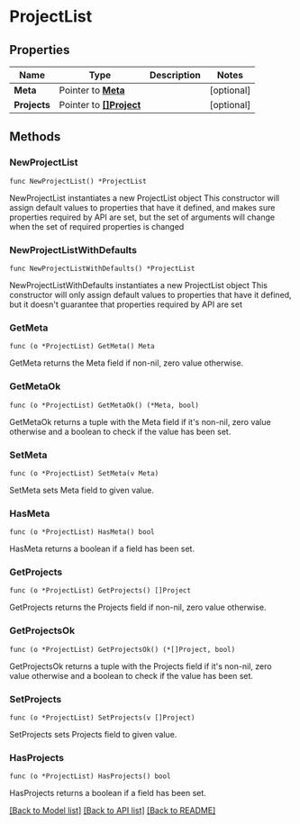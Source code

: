 # ProjectList

## Properties

Name | Type | Description | Notes
------------ | ------------- | ------------- | -------------
**Meta** | Pointer to [**Meta**](Meta.md) |  | [optional] 
**Projects** | Pointer to [**[]Project**](Project.md) |  | [optional] 

## Methods

### NewProjectList

`func NewProjectList() *ProjectList`

NewProjectList instantiates a new ProjectList object
This constructor will assign default values to properties that have it defined,
and makes sure properties required by API are set, but the set of arguments
will change when the set of required properties is changed

### NewProjectListWithDefaults

`func NewProjectListWithDefaults() *ProjectList`

NewProjectListWithDefaults instantiates a new ProjectList object
This constructor will only assign default values to properties that have it defined,
but it doesn't guarantee that properties required by API are set

### GetMeta

`func (o *ProjectList) GetMeta() Meta`

GetMeta returns the Meta field if non-nil, zero value otherwise.

### GetMetaOk

`func (o *ProjectList) GetMetaOk() (*Meta, bool)`

GetMetaOk returns a tuple with the Meta field if it's non-nil, zero value otherwise
and a boolean to check if the value has been set.

### SetMeta

`func (o *ProjectList) SetMeta(v Meta)`

SetMeta sets Meta field to given value.

### HasMeta

`func (o *ProjectList) HasMeta() bool`

HasMeta returns a boolean if a field has been set.

### GetProjects

`func (o *ProjectList) GetProjects() []Project`

GetProjects returns the Projects field if non-nil, zero value otherwise.

### GetProjectsOk

`func (o *ProjectList) GetProjectsOk() (*[]Project, bool)`

GetProjectsOk returns a tuple with the Projects field if it's non-nil, zero value otherwise
and a boolean to check if the value has been set.

### SetProjects

`func (o *ProjectList) SetProjects(v []Project)`

SetProjects sets Projects field to given value.

### HasProjects

`func (o *ProjectList) HasProjects() bool`

HasProjects returns a boolean if a field has been set.


[[Back to Model list]](../README.md#documentation-for-models) [[Back to API list]](../README.md#documentation-for-api-endpoints) [[Back to README]](../README.md)


